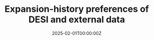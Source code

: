 ---
title: "Expansion-history preferences of DESI and external data"
authors:
- Prakhar Bansal
- Dragan Huterer
date: "2025-02-01T00:00:00Z"
publication_types: ["article-journal"]
publication: "arXiv preprint arXiv:2502.07185"
summary: "Expansion history constraints from DESI Year 3 and external datasets."
url_pdf: "https://arxiv.org/pdf/2502.07185"
featured: true
image: 
  caption: ''
  focal_point: ''
  preview_only: false
  
projects: []
slides: ""
---